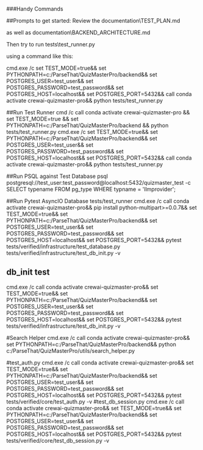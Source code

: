 ###Handy Commands

##Prompts to get started:
Review the 
documentation\TEST_PLAN.md

as well as 
documentation\BACKEND_ARCHITECTURE.md

Then try to run 
tests\test_runner.py

using a command like this:

cmd.exe /c set TEST_MODE=true&& set PYTHONPATH=c:/ParseThat/QuizMasterPro/backend&& set POSTGRES_USER=test_user&& set POSTGRES_PASSWORD=test_password&& set POSTGRES_HOST=localhost&& set POSTGRES_PORT=5432&& call conda activate crewai-quizmaster-pro&& python tests/test_runner.py



##Run Test Runner
cmd /c call conda activate crewai-quizmaster-pro && set TEST_MODE=true && set PYTHONPATH=c:/ParseThat/QuizMasterPro/backend && python tests/test_runner.py
cmd.exe /c set TEST_MODE=true&& set PYTHONPATH=c:/ParseThat/QuizMasterPro/backend&& set POSTGRES_USER=test_user&& set POSTGRES_PASSWORD=test_password&& set POSTGRES_HOST=localhost&& set POSTGRES_PORT=5432&& call conda activate crewai-quizmaster-pro&& python tests/test_runner.py

##Run PSQL against Test Database
psql postgresql://test_user:test_password@localhost:5432/quizmaster_test -c SELECT typename FROM pg_type WHERE typname = 'llmprovider';


##Run Pytest AsyncIO Database tests/test_runner
cmd.exe /c call conda activate crewai-quizmaster-pro&& pip install python-multipart>=0.0.7&& set TEST_MODE=true&& set PYTHONPATH=c:/ParseThat/QuizMasterPro/backend&& set POSTGRES_USER=test_user&& set POSTGRES_PASSWORD=test_password&& set POSTGRES_HOST=localhost&& set POSTGRES_PORT=5432&& pytest tests/verified/infrastructure/test_database.py tests/verified/infrastructure/test_db_init.py -v

## db_init test 
cmd.exe /c call conda activate crewai-quizmaster-pro&& set TEST_MODE=true&& set PYTHONPATH=c:/ParseThat/QuizMasterPro/backend&& set POSTGRES_USER=test_user&& set POSTGRES_PASSWORD=test_password&& set POSTGRES_HOST=localhost&& set POSTGRES_PORT=5432&& pytest tests/verified/infrastructure/test_db_init.py -v

#Search Helper
cmd.exe /c call conda activate crewai-quizmaster-pro&& set PYTHONPATH=c:/ParseThat/QuizMasterPro/backend&& python c:/ParseThat/QuizMasterPro/utils/search_helper.py

#test_auth.py
cmd.exe /c call conda activate crewai-quizmaster-pro&& set TEST_MODE=true&& set PYTHONPATH=c:/ParseThat/QuizMasterPro/backend&& set POSTGRES_USER=test_user&& set POSTGRES_PASSWORD=test_password&& set POSTGRES_HOST=localhost&& set POSTGRES_PORT=5432&& pytest tests/verified/core/test_auth.py -v
#test_db_session.py
cmd.exe /c call conda activate crewai-quizmaster-pro&& set TEST_MODE=true&& set PYTHONPATH=c:/ParseThat/QuizMasterPro/backend&& set POSTGRES_USER=test_user&& set POSTGRES_PASSWORD=test_password&& set POSTGRES_HOST=localhost&& set POSTGRES_PORT=5432&& pytest tests/verified/core/test_db_session.py -v

